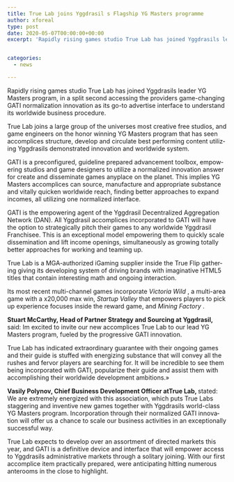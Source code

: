 ```yaml
---
title: True Lab joins Yggdrasil s Flagship YG Masters programme
author: xforeal 
type: post
date: 2020-05-07T00:00:00+00:00
excerpt: 'Rapidly rising games studio True Lab has joined Yggdrasils leader YG Masters program, in a flash accessing the providers game-changing GATI normalization innovation as its go-to advertise interface to understand its worldwide business strategy '


categories:
  - news

---
```

<span lang="EN-US">Rapidly rising games studio True Lab has joined Yggdrasils leader YG Masters program, in a split second accessing the providers game-changing GATI normalization innovation as its go-to advertise interface to understand its worldwide business procedure. </span>

<span lang="EN-US">True Lab joins a large group of the universes most creative free studios, and game engineers on the honor winning YG Masters program that has seen accomplices structure, </span><span lang="EN-US">develop and circulate best performing content utilizing Yggdrasils demonstrated innovation and worldwide system. </span>

<span lang="EN-US">GATI is a preconfigured, guideline prepared advancement toolbox, empowering studios and game designers to utilize a normalized innovation answer for create and disseminate games anyplace on the planet. This implies YG Masters accomplices can source, manufacture and appropriate substance and vitally quicken worldwide reach, finding better approaches to expand incomes, all utilizing one normalized interface. </span>

<span lang="EN-US">GATI is the empowering agent of the Yggdrasil Decentralized Aggregation Network (DAN). All Yggdrasil accomplices incorporated to GATI will have the option to strategically pitch their games to any worldwide Yggdrasil Franchisee. This is an exceptional model empowering them to quickly scale dissemination and lift income openings, simultaneously as growing totally better approaches for working and teaming up. </span>

<span lang="EN-US">True Lab is a MGA-authorized iGaming supplier inside the True Flip gathering giving its developing system of driving brands with imaginative HTML5 titles that contain interesting math and ongoing interaction. </span>

<span lang="EN-US">Its most recent multi-channel games incorporate <em>Victoria Wild </em>, a multi-area game with a x20,000 max win, <em>Startup Valley </em> that empowers players to pick up experience focuses inside the reward game, and <em>Mining Factory </em>. </span>

**<span lang="EN-US">Stuart McCarthy, Head of Partner Strategy and Sourcing at Yggdrasil, </span>**<span lang="EN-US">said: </span> <span lang="EN-US">Im excited to invite our new accomplices True Lab to our lead YG Masters program, fueled by the progressive GATI innovation. </span>

<span lang="EN-US">True Lab has indicated extraordinary guarantee with their ongoing games and their guide is stuffed with energizing substance that will convey all the rushes and fervor players are searching for. It will be incredible to see them being incorporated with GATI, popularize their guide and assist them with accomplishing their worldwide development ambitions.&#187; </span>

**<span lang="EN-US">Vasily Polynov, </span>** **<span lang="EN-US">Chief Business Development Officer atTrue Lab, </span>** <span lang="EN-US">stated: We are extremely energized with this association, which puts True Labs staggering and inventive new games together with Yggdrasils world-class YG Masters program. Incorporation through their normalized GATI innovation will offer us a chance to scale our business activities in an exceptionally successful way. </span>

<span lang="EN-US">True Lab expects to develop over an assortment of directed markets this year, and GATI is a definitive device and interface that will empower access to Yggdrasils administrative markets through a solitary joining. With our first accomplice item practically prepared, were anticipating hitting numerous anterooms in the close to highlight. </span>